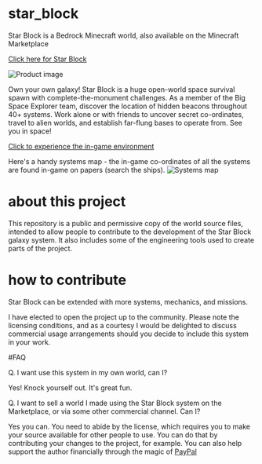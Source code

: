 # star_block
Star Block is a Bedrock Minecraft world, also available on the Minecraft Marketplace

[Click here for Star Block](https://www.minecraft.net/en-us/marketplace/pdp?id=8ad6eafc-a04e-49e6-8a0d-b60f7e93e6e2)

![Product image](https://xforgeassets001.xboxlive.com/pf-title-b63a0803d3653643-20ca2/99db4a21-c7f5-450c-ac24-9f8cc1b1ece8/TWF_StarBlock_Thumbnail.jpg)

Own your own galaxy! Star Block is a huge open-world space survival spawn with complete-the-monument challenges. As a member of the Big Space Explorer team, discover the location of hidden beacons throughout 40+ systems. Work alone or with friends to uncover secret co-ordinates, travel to alien worlds, and establish far-flung bases to operate from. See you in space!

[Click to experience the in-game environment](https://twitter.com/i/status/1389116840203325440)

Here's a handy systems map - the in-game co-ordinates of all the systems are found in-game on papers (search the ships).
![Systems map](https://pbs.twimg.com/media/Feg2XWKUUAAVuU9?format=jpg&name=4096x4096)

# about this project

This repository is a public and permissive copy of the world source files, intended to allow people to contribute to the development of the Star Block galaxy system. It also includes some of the engineering tools used to create parts of the project.

# how to contribute

 Star Block  can be extended with more systems, mechanics, and missions.

I have elected to open the project up to the community. Please note the licensing conditions, and as a courtesy I would be delighted to discuss commercial usage arrangements should you decide to include this system in your work.

#FAQ

Q. I want use this system in my own world, can I?

Yes! Knock yourself out. It's great fun.


Q. I want to sell a world I made using the Star Block system on the Marketplace, or via some other commercial channel. Can I?

Yes you can. You need to abide by the license, which requires you to make your source available for other people to use. You can do that by contributing your changes to the project, for example. You can also help support the author financially through the magic of [PayPal](http://PayPal.me/abrightmoore)
